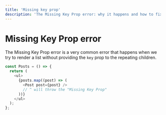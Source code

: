 ```yaml
---
title: 'Missing key prop'
description: 'The Missing Key Prop error: why it happens and how to fix it'
---
```


# Missing Key Prop error

The Missing Key Prop error is a very common error that happens when we try to render a list without providing the `key` prop to the repeating children.

```javascript
const Posts = () => {
  return (
    <ul>
      {posts.map((post) => (
        <Post post={post} />
        // ^ will throw the "Missing Key Prop"
      ))}
    </ul>
  );
};
```
